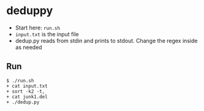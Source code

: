 # deduppy
  * Start here: `run.sh`
  * `input.txt` is the input file
  * dedup.py reads from stdin and prints to stdout. Change the regex inside as needed

## Run
```
$ ./run.sh
+ cat input.txt
+ sort -k2 -t,
+ cat junk1.del
+ ./dedup.py
```
